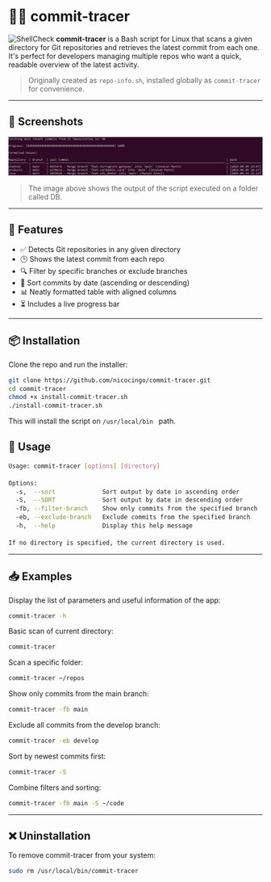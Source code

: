 # 🕵️‍♂️ commit-tracer

![ShellCheck](https://img.shields.io/badge/shellcheck-passed-brightgreen)
**commit-tracer** is a Bash script for Linux that scans a given directory for Git repositories and retrieves the latest commit from each one. It's perfect for developers managing multiple repos who want a quick, readable overview of the latest activity.

> Originally created as `repo-info.sh`, installed globally as `commit-tracer` for convenience.

---

## 📸 Screenshots

![Example](images\exampledb.png)
> The image above shows the output of the script executed on a folder called DB.
---

## 🔧 Features

- ✅ Detects Git repositories in any given directory
- 🕒 Shows the latest commit from each repo
- 🔍 Filter by specific branches or exclude branches
- 📅 Sort commits by date (ascending or descending)
- 📊 Neatly formatted table with aligned columns
- ⏳ Includes a live progress bar

---

## 📦 Installation

Clone the repo and run the installer:

```bash
git clone https://github.com/nicocingo/commit-tracer.git
cd commit-tracer
chmod +x install-commit-tracer.sh
./install-commit-tracer.sh
```

This will install the script on ```/usr/local/bin ``` path.

## 🚀 Usage
```bash
Usage: commit-tracer [options] [directory]

Options:
  -s,  --sort             Sort output by date in ascending order
  -S,  --SORT             Sort output by date in descending order
  -fb, --filter-branch    Show only commits from the specified branch
  -eb, --exclude-branch   Exclude commits from the specified branch
  -h,  --help             Display this help message

If no directory is specified, the current directory is used.
```
---
## 📥 Examples
Display the list of parameters and useful information of the app:
```bash
commit-tracer -h
```
Basic scan of current directory:
```bash
commit-tracer
```
Scan a specific folder:
```bash
commit-tracer ~/repos
```
Show only commits from the main branch:
```bash
commit-tracer -fb main
```
Exclude all commits from the develop branch:
```bash
commit-tracer -eb develop
```
Sort by newest commits first:
```bash
commit-tracer -S
```
Combine filters and sorting:
```bash
commit-tracer -fb main -S ~/code
```
---
## ❌ Uninstallation
To remove commit-tracer from your system:

```bash
sudo rm /usr/local/bin/commit-tracer
```